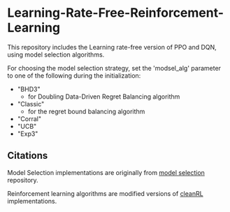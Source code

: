 # Learning-Rate-Free-Reinforcement-Learning
This repository includes the Learning rate-free version of PPO and DQN, using model selection algorithms. 

For choosing the model selection strategy, set the 'modsel_alg' parameter to one of the following during the initialization:
- "BHD3"
  - for Doubling Data-Driven Regret Balancing algorithm
- "Classic"
  - for the regret bound balancing algorithm
- "Corral"
- "UCB"
- "Exp3"


## Citations
Model Selection implementations are originally from [model selection](https://github.com/pacchiano/modelselection) repository.

Reinforcement learning algorithms are modified versions of [cleanRL](https://docs.cleanrl.dev/) implementations. 
